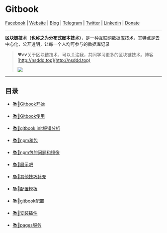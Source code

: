 

# Gitbook

[Facebook](https://www.facebook.com/profile.php?id=100034435372354) | [Website](https://telsacoin.io/) | [Blog](http://nsddd.top) | [Telegram](https://t.me/smile3293172751) | [Twitter](https://twitter.com/xxw3293172751) | [Linkedin](https://www.linkedin.cn/injobs/in/xiongxinwei-xiong-7606a0227) | [Donate](https://liberapay.com/xiongxinwei/donate)

---

**区块链技术（也称之为分布式账本技术）**，是一种互联网数据库技术，其特点是去中心化，公开透明，让每一个人均可参与的数据库记录

>   ❤️💕💕关于区块链技术，可以关注我，共同学习更多的区块链技术。博客[http://nsddd.top](http://nsddd.top)
>
>   <a href="https://wakatime.com/@3293172751/projects/hngzsvjxqc?start=2022-03-30&end=2022-04-05" title="我的区块链代码时长"> <img src="https://wakatime.com/badge/user/c445b3c6-a2bc-43a2-a24a-0828a17244b4/project/79cf7f10-4f61-42b7-92a8-dfc71cb99f4c.svg"> </a>

---

## 目录

- [📚📖Gitbook开始](markdown/1.md)

- [📚📖Gitbook使用](markdown/2.md)

- [📚📖gitbook init报错分析](markdown/3.md)

- [📚📖npm和包](markdown/4.md)

- [📚📖npm包的问题和镜像](markdown/5.md)

- [📚📖展示吧](markdown/6.md)

- [📚📖其他技巧补充](markdown/7.md)

- [📚📖配置模板](markdown/8.md)

- [📚📖gitbook配置](markdown/9.md)

- [📚📖安装插件](markdown/10.md)

- [📚📖pages服务](markdown/11.md)

